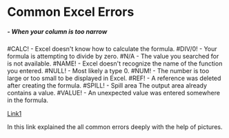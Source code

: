 # Common Excel Errors

 #####	- When your column is too narrow 
  #CALC!	- Excel doesn't know how to calculate the formula.
  #DIV/0!	- Your formula is attempting to divide by zero.
  #N/A	-  The value you searched for is not available.
  #NAME!	- Excel doesn't recognize the name of the function you entered.
  #NULL!	- Most likely a type 0.
  #NUM!	- The number is too large or too small to be displayed in Excel.
  #REF!	- A reference was deleted after creating the formula.
  #SPILL!	- Spill area	The output area already contains a value.
  #VALUE!	- An unexpected value was entered somewhere in the formula.

[Link1](https://www.goskills.com/Excel/Resources/Excel-errors#:~:text=Common%20Excel%20errors%20include%20%23DIV,Evaluate%20Formula%20and%20Error%20Checking.)

In this link explained the all common errors deeply with the help of pictures.
